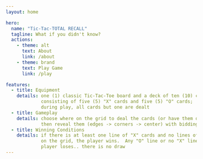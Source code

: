```yaml
---
layout: home

hero:
  name: "Tic-Tac-TOTAL RECALL"
  tagline: What if you didn't know?
  actions:
    - theme: alt
      text: About
      link: /about
    - theme: brand
      text: Play Game
      link: /play

features:
  - title: Equipment
    details: one (1) classic Tic-Tac-Toe board and a deck of ten (10) cards,
             consisting of five (5) "X" cards and five (5) "O" cards;
             during play, all cards but one are dealt
  - title: Gameplay
    details: choose where on the grid to deal the cards (or have them dealt randomly),
             then reveal them (edges -> corners -> center) with bidding between each reveal
  - title: Winning Conditions
    details: if there is at least one line of "X" cards and no lines of "O" cards
             on the grid, the player wins.  Any "O" line or no "X" lines and the
             player loses.. there is no draw
---
```


<!--
Copyright (c) 2025 Kevin Damm
MIT License

Permission is hereby granted, free of charge, to any person obtaining a copy
of this software and associated documentation files (the "Software"), to deal
in the Software without restriction, including without limitation the rights
to use, copy, modify, merge, publish, distribute, sublicense, and/or sell
copies of the Software, and to permit persons to whom the Software is
furnished to do so, subject to the following conditions:

The above copyright notice and this permission notice shall be included in all
copies or substantial portions of the Software.

THE SOFTWARE IS PROVIDED "AS IS", WITHOUT WARRANTY OF ANY KIND, EXPRESS OR
IMPLIED, INCLUDING BUT NOT LIMITED TO THE WARRANTIES OF MERCHANTABILITY,
FITNESS FOR A PARTICULAR PURPOSE AND NONINFRINGEMENT. IN NO EVENT SHALL THE
AUTHORS OR COPYRIGHT HOLDERS BE LIABLE FOR ANY CLAIM, DAMAGES OR OTHER
LIABILITY, WHETHER IN AN ACTION OF CONTRACT, TORT OR OTHERWISE, ARISING FROM,
OUT OF OR IN CONNECTION WITH THE SOFTWARE OR THE USE OR OTHER DEALINGS IN THE
SOFTWARE.
-->
